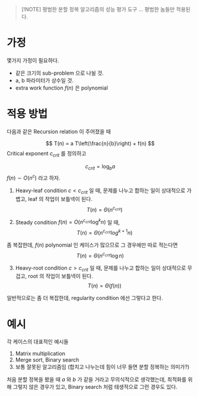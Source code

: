 
> [!NOTE] 평범한 분할 정복 알고리즘의 성능 평가 도구
> ... 평범한 놈들만 적용된다.


# 가정


몇가지 가정이 필요하다.
- 같은 크기의 sub-problem 으로 나뉠 것.
- a, b 파라미터가 상수일 것.
- extra work function $f(n)$ 은 polynomial

# 적용 방법


다음과 같은 Recursion relation 이 주어졌을 때

$$
T(n) = a T\left(\frac{n}{b}\right) + f(n)   
$$
Critical exponent $c_{crit}$ 를 정의하고

$$
c_{crit} = \log_b{a}
$$
$f(n)\sim O(n^c)$ 라고 하자.

1. Heavy-leaf condition
$c\lt c_{crit}$ 일 때, 문제를 나누고 합하는 일이 상대적으로 가볍고, leaf 의 작업이 보틀넥이 된다.
$$
T(n) = \Theta(n^{c_{crit}})
$$

2. Steady condition
$f(n)= O(n^{c_{crit}}\log^{k}{n})$ 일 때, 
$$
T(n)=\Theta(n^{c_{crit}}log^{k +1}{n})
$$

좀 복잡한데, $f(n)$ polynomial 인 케이스가 많으므로 그 경우에만 따로 적는다면
$$
T(n)=\Theta(n^{c_{crit}}\log{n})
$$


3. Heavy-root condition
$c\gt c_{crit}$ 일 때, 문제를 나누고 합하는 일이 상대적으로 무겁고, root 의 작업이 보틀넥이 된다.
$$
T(n)=\Theta(f(n))
$$

일반적으로는 좀 더 복잡한데, regularity condition 에선 그렇다고 한다.

# 예시


각 케이스의 대표적인 예시들
1. Matrix multiplication
2. Merge sort, Binary search
3. 보통 잘못된 알고리즘임 (합치고 나누는데 힘이 너무 들면 분할 정복하는 의미가?)

처음 분할 정복을 봤을 때 $a$ 와 $b$ 가 같을 거라고 무의식적으로 생각했는데, 최적화를 위해 그렇지 않은 경우가 있고, Binary search 처럼 태생적으로 그런 경우도 있다.